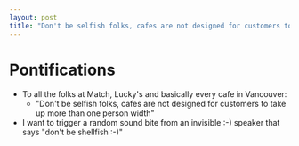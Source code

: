 ```yaml
---
layout: post
title: "Don't be selfish folks, cafes are not designed for customers to take up more than one person width"
---
```

# Pontifications

* To all the folks at Match, Lucky's and basically every cafe in Vancouver:
  * "Don't be selfish folks, cafes are not designed for customers to take up more than one person width"
* I want to trigger a random sound bite from an invisible :-) speaker that says "don't be shellfish :-)"